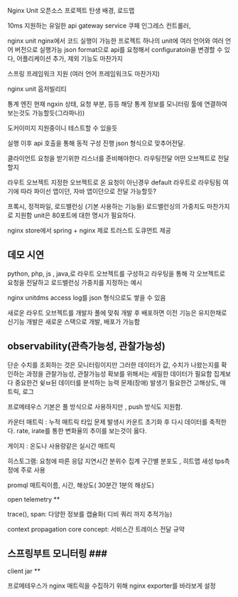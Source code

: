 
Nginx Unit 오픈소스 프로젝트 탄생 배경, 로드맵

10ms 지원하는 유일한 api gateway service
쿠페 인그레스 컨트롤러, 

nginx unit
nginx에서 코드 실행이 가능한 프로젝트
하나의 unit에 여러 언어와 여러 언어 버전으로 실행가능
json format으로 api를 요청해서 configuratoin을 변경할 수 있다, 어플리케이션 추가, 제외 기능도 마찬가지

스프링 프레임워크 지원 (여러 언어 프레임워크도 마찬가지)

nginx unit 옵저빌리티

통계 엔진
현재 ngxin 상태, 요청 부분, 등등
해당 통계 정보를  모니터링 툴에 연결하여 보는것도 가능할듯(그라파나))

도커이미지 지원중이니 테스트할 수 있을듯

실행 이후 api 호출을 통해 동적 구성 진행
json 형식으로 맞추어전달.

클라이언트 요청을 받기위한 리스너를 준비해야한다.
라우팅전달 
어떤 오브젝트로 전달할지 

라우트 오브젝트 
지정한 오브젝트로 온 요청이 아닌경우 default 라우트로 라우팅됨
여기에 따라 파이선 앱이던, 자바 앱이던으로 전달 가능할듯? 

프록시, 정적파일, 로드밸런싱 (기본 사용하는 기능들)
로드밸런싱의 가중치도 마찬가지로 지원함
unit은 80포트에 대한 명시가 필요하다.

nginx store에서 spring + nginx 제로 트러스트 도큐먼트 제공

데모 시연
----
python, php, js , java,로 라우트 오브젝트를 구성하고
라우팅을 통해 각 오브젝트로 요청을 전달하고 로드밸런싱 가중치를 지정하는 예시

nginx unitdms access log를 json 형식으로도 쌓을 수 있음


새로운 라우트 오브젝트를 개발자 풀에 맞춰 개발 후 배포하면 이전 기능은 유지한채로 신기능
개발은 새로운 스택으로 개발, 배포가 가능함


observability(관측가능성, 관찰가능성)
---

단순 수치를 조회하는 것은 모니터링이지만 그러한 데이터가 값, 수치가 나왔는지를 확인하는 과정을 관찰가능성,
관찰가능성 확보를 위해서는 세밀한 데이터가 필요함
집계보다 중요한건 슂ㅂ된 데이터를 분석하는 능력
문제(장애) 발생기 필요한건 고해상도, 매트릭, 로그

프로메테우스
기본은 풀 방식으로 사용하지만 , push 방식도 지원함.

카운터 매트릭 : 누적 매트릭 타입
문제 발생시 카운트 초기화 후 다시 데이터를 축적한다.
rate, irate를 통한 변화율의 추이를 보는것이 옳다.

게이지 : 온도나 사용량같은 실시간 매트릭

히스토그램: 요청에 따른 응답 지연시간 분위수 집계
구간별 분포도 , 히트맵 새성 tps측정에 주로 사용

promql
매트릭이름, 시간, 해상도( 30분간 1분의 해상도)

open telemetry **

trace(), span: 다양한 정보를 캡슐화( 디비 쿼리 까지 추적가능)

context propagation
core concept: 서비스간 트레이스 전달 규약



스프링부트 모니터링 ###
---

client jar **

프로메테우스가 nginx 매트릭을 수집하기 위해 nginx exporter를 바라보게 설정
